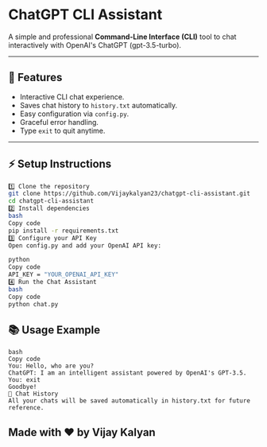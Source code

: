 # ChatGPT CLI Assistant

A simple and professional **Command-Line Interface (CLI)** tool to chat interactively with OpenAI's ChatGPT (gpt-3.5-turbo).

---

## 🚀 Features

- Interactive CLI chat experience.
- Saves chat history to `history.txt` automatically.
- Easy configuration via `config.py`.
- Graceful error handling.
- Type `exit` to quit anytime.

---

## ⚡ Setup Instructions
```bash
1️⃣ Clone the repository
git clone https://github.com/Vijaykalyan23/chatgpt-cli-assistant.git
cd chatgpt-cli-assistant
2️⃣ Install dependencies
bash
Copy code
pip install -r requirements.txt
3️⃣ Configure your API Key
Open config.py and add your OpenAI API key:

python
Copy code
API_KEY = "YOUR_OPENAI_API_KEY"
4️⃣ Run the Chat Assistant
bash
Copy code
python chat.py
```

## 📚 Usage Example
```
bash
Copy code
You: Hello, who are you?
ChatGPT: I am an intelligent assistant powered by OpenAI's GPT-3.5.
You: exit
Goodbye!
📝 Chat History
All your chats will be saved automatically in history.txt for future reference.
```

## Made with ❤️ by Vijay Kalyan
